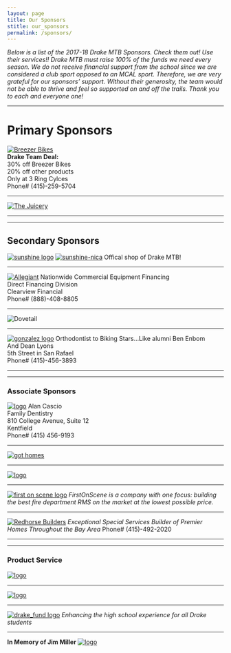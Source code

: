 ```yaml
---
layout: page
title: Our Sponsors
stitle: our_sponsors
permalink: /sponsors/
---
```



*Below is a list of the 2017-18 Drake MTB Sponsors. Check them out! Use their services!! Drake MTB must raise 100% of the funds we need every season. We do not receive financial support from the school since we are considered a club sport opposed to an MCAL sport. Therefore, we are very grateful for our sponsors’ support. Without their generosity, the team would not be able to thrive and feel so supported on and off the trails. Thank you to each and everyone one!*

***
# Primary Sponsors
[![Breezer Bikes](../images/breezer.jpg)](http://breezerbikes.com)<br>
**Drake Team Deal:**<br>
30% off Breezer Bikes<br>
20% off other products<br>
Only at 3 Ring Cylces<br>
Phone# (415)-259-5704

***
[![The Juicery](../images/juicery.jpg)](https://www.facebook.com/juicery.com)<br>

***
***
## Secondary Sponsors
[![sunshine logo](../images/sunshine_new.JPG)](http://www.sunshinebicycle.com)
[![sunshine-nica](../images/nica-header.jpg)](http://www.sunshinebicycle.com/nica16/)
Offical shop of Drake MTB!
****
[![Allegiant](../images/Allegiant-logo.jpg)](http://www.clearviewfinancial.com)
Nationwide Commercial Equipment Financing<br>
Direct Financing Division<br>
Clearview Financial<br>
Phone# (888)-408-8805
****
![Dovetail](../images/dovetail-logo.jpg)
****
[![gonzalez logo](../images/Gonzolez-logo.png)](http://www.drmichelleg.com)
Orthodontist to Biking Stars…Like alumni Ben Enbom<br>
And Dean Lyons<br>
5th Street in San Rafael<br>
Phone# (415)-456-3893

***
***
### Associate Sponsors
[![logo](../images/Alancascio-logo.png)](http://www.alancasciodds.com)
Alan Cascio<br>
Family Dentistry<br>
810 College Avenue, Suite 12<br>
Kentfield<br>
Phone# (415) 456-9193
****
[![got homes](../images/got-homes.jpg)](http://gothomes.com)
****
[![logo](../images/Dolby_Vert_Black.png)](http://www.dolby.com/us/en/index.html)
****
[![first on scene logo](../images/First-On-Scene.jpg)](http://firstonscene.com)
*FirstOnScene is a company with one focus: building the best fire department RMS on the market at the lowest possible price.*
****
[![Redhorse Builders](../images/redhorse.jpg)](http://www.redhorseconstructors.com)
*Exceptional Special Services Builder of Premier Homes
Throughout the Bay Area*
Phone# (415)-492-2020

***
***
### Product Service
[![logo](../images/marin-yoga.png)](http://www.Marinpoweryoga.com)
****
[![logo](../images/pelo-logo.jpg)](http://www.pelofitness.com)
****
[![drake_fund logo](../images/drake_fund.jpg)](http://www.drakefund.org)
*Enhancing the high school experience for all Drake students*
****
**In Memory of Jim Miller**
[![logo](../images/jmiller.jpg)](/jim_miller)

